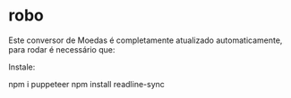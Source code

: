 # robo
 
Este conversor de Moedas é completamente atualizado automaticamente, para rodar é necessário que:

Instale: 

npm i puppeteer
npm install readline-sync